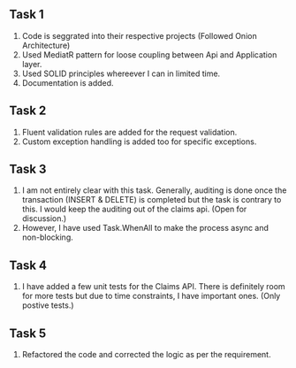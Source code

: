 ## Task 1
1. Code is seggrated into their respective projects (Followed Onion Architecture) 
1. Used MediatR pattern for loose coupling between Api and Application layer.
1. Used SOLID principles whereever I can in limited time.
1. Documentation is added.

## Task 2
1. Fluent validation rules are added for the request validation.
1. Custom exception handling is added too for specific exceptions.

## Task 3
1. I am not entirely clear with this task. Generally, auditing is done once the transaction (INSERT & DELETE) is completed but the task is contrary to this. I would keep the auditing out of the claims api. (Open for discussion.)
1. However, I have used Task.WhenAll to make the process async and non-blocking.

## Task 4
1. I have added a few unit tests for the Claims API. There is definitely room for more tests but due to time constraints, I have important ones. (Only postive tests.)

## Task 5
1. Refactored the code and corrected the logic as per the requirement.
